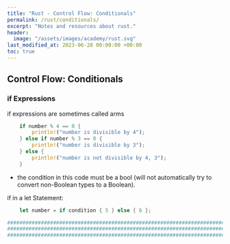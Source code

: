 ```yaml
---
title: "Rust - Control Flow: Conditionals"
permalink: /rust/conditionals/
excerpt: "Notes and resources about rust."
header:
  image: "/assets/images/academy/rust.svg"
last_modified_at: 2023-06-28 00:00:00 +00:00
toc: true
---
```



## Control Flow: Conditionals

### if Expressions

if expressions are sometimes called arms

```rs
    if number % 4 == 0 {
        println!("number is divisible by 4");
    } else if number % 3 == 0 {
        println!("number is divisible by 3");
    } else {
        println!("number is not divisible by 4, 3");
    }
```

* the condition in this code must be a bool (will not automatically try to convert non-Boolean types to a Boolean).

if in a let Statement:

```rs
    let number = if condition { 5 } else { 6 };
```


```sh
################################################################################
################################################################################
################################################################################
```
